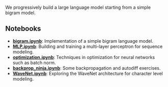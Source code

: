 We progressively build a large language model starting from a simple bigram model.

## Notebooks

- **[bigram.ipynb](bigram.ipynb)**: Implementation of a simple bigram language model.
- **[MLP.ipynb](MLP.ipynb)**: Building and training a multi-layer perceptron for sequence modeling.
- **[optimization.ipynb](optimization.ipynb)**: Techniques in optimization for neural networks such as batch norm.
- **[backprop_ninja.ipynb](backprop_ninja.ipynb)**: Some backpropagation and autodiff exercises.
- **[WaveNet.ipynb](WaveNet.ipynb)**: Exploring the WaveNet architecture for character level modeling.
